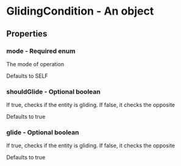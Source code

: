 

# GlidingCondition - An object



## Properties



### mode - Required enum



 The mode of operation



Defaults to SELF



### shouldGlide - Optional boolean



 If true, checks if the entity is gliding. If false, it checks the opposite



Defaults to true



### glide - Optional boolean



 If true, checks if the entity is gliding. If false, it checks the opposite



Defaults to true

